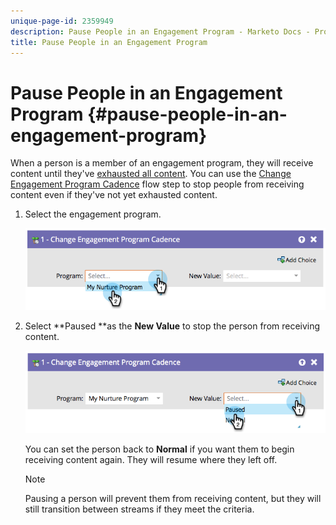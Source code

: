 ```yaml
---
unique-page-id: 2359949
description: Pause People in an Engagement Program - Marketo Docs - Product Documentation
title: Pause People in an Engagement Program
---
```


# Pause People in an Engagement Program {#pause-people-in-an-engagement-program}

When a person is a member of an engagement program, they will receive content until they've [exhausted all content](people-who-have-exhausted-content.md). You can use the [Change Engagement Program Cadence](../../../../product-docs/core-marketo-concepts/smart-campaigns/program-flow-actions/change-engagement-program-cadence.md) flow step to stop people from receiving content even if they've not yet exhausted content.

1. Select the engagement program.

   ![](assets/image2014-9-22-14-3a49-3a27.png)

1. Select **Paused **as the **New Value** to stop the person from receiving content.

   ![](assets/image2014-9-22-14-3a49-3a31.png)

   You can set the person back to **Normal** if you want them to begin receiving content again. They will resume where they left off.

   >[!NOTE]
   >
   >Pausing a person will prevent them from receiving content, but they will still transition between streams if they meet the criteria.

